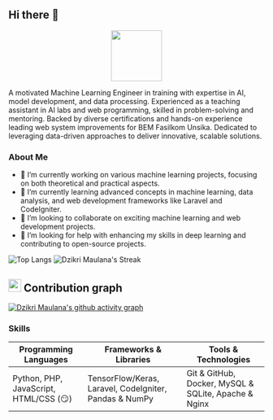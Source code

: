 ## Hi there 👋
<div align="center">
<img src="https://github.githubassets.com/assets/mona-loading-dark-7701a7b97370.gif" width="100">
</div>

A motivated Machine Learning Engineer in training with expertise in AI, model development, and data processing. Experienced as a teaching assistant in AI labs and web programming, skilled in problem-solving and mentoring. Backed by diverse certifications and hands-on experience leading web system improvements for BEM Fasilkom Unsika. Dedicated to leveraging data-driven approaches to deliver innovative, scalable solutions.

### About Me

- 🔭 I’m currently working on various machine learning projects, focusing on both theoretical and practical aspects.
- 🌱 I’m currently learning advanced concepts in machine learning, data analysis, and web development frameworks like Laravel and CodeIgniter.
- 👯 I’m looking to collaborate on exciting machine learning and web development projects.
- 🤔 I’m looking for help with enhancing my skills in deep learning and contributing to open-source projects.

![Top Langs](https://github-readme-stats.vercel.app/api/top-langs/?username=dzikrimaulana87&layout=compact&theme=nightowl) ![Dzikri Maulana's Streak](https://github-readme-streak-stats.herokuapp.com/?user=dzikrimaulana87&theme=nightowl&hide_border=false)

  ## <img src="https://media.giphy.com/media/GhRjInY9JbKms/source.gif" width="25"> <b>Contribution graph</b>
  
[![Dzikri Maulana's github activity graph](https://github-readme-activity-graph.vercel.app/graph?username=dzikrimaulana87&theme=dracula)](https://github.com/ashutosh00710/github-readme-activity-graph)

### Skills

| Programming Languages                         | Frameworks & Libraries                                | Tools & Technologies                   |
|-----------------------------------------------|-------------------------------------------------------|----------------------------------------|
| Python, PHP, JavaScript, HTML/CSS (😏)             | TensorFlow/Keras, Laravel, CodeIgniter, Pandas & NumPy| Git & GitHub, Docker, MySQL & SQLite, Apache & Nginx |
